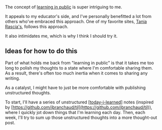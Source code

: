 The concept of [learning in
public](https://www.swyx.io/writing/learn-in-public/) is super intriguing to me.

It appeals to my educator's side, and I've personally benefitted a lot from
others who've embraced this approach. One of my favorite sites, [Tania
Rascia's](https://www.taniarascia.com/), follows this approach.

It also intimidates me, which is why I think I should try it.

## Ideas for how to do this

Part of what holds me back from "learning in public" is that it takes me too
long to polish my thoughts to a state where I'm comfortable sharing them. As a
result, there's often too much inertia when it comes to sharing any writing.

As a catalyst, I might have to just be more comfortable with publishing
unstructured thoughts.

To start, I'll have a series of unstructured [[today-i-learned]] notes (inspired
by [https://github.com/jbranchaud/til](https://github.com/jbranchaud/til)),
where I quickly jot down things that I'm learning each day. Then, each week,
I'll try to sum up those unstructured thoughts into a more thought-out post.

[//begin]: # "Autogenerated link references for markdown compatibility"
[today-i-learned]: today-i-learned/today-i-learned "Today I Learned"
[//end]: # "Autogenerated link references"
